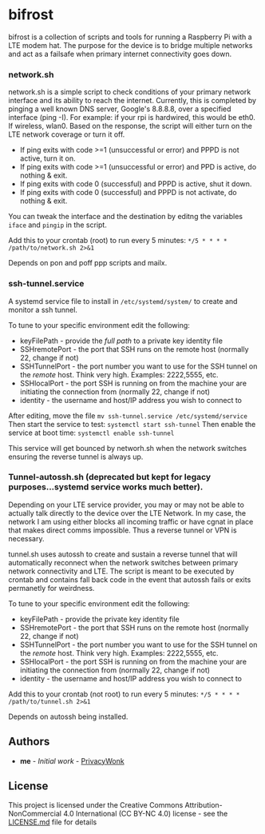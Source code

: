 # bifrost

bifrost is a collection of scripts and tools for running a Raspberry Pi with a LTE modem hat. The purpose for the device is to bridge multiple networks and act as a failsafe when primary internet connectivity goes down.

### network.sh

network.sh is a simple script to check conditions of your primary network interface and its ability to reach the internet. Currently, this is completed by pinging a well known DNS server, Google's 8.8.8.8, over a specified interface (ping -I). For example: if your rpi is hardwired, this would be eth0. If wireless, wlan0.  Based on the response, the script will either turn on the LTE network coverage or turn it off. 

* If ping exits with code >=1 (unsuccessful or error) and PPPD is not active, turn it on.
* If ping exits with code >=1 (unsuccessful or error) and PPD is active, do nothing & exit.
* If ping exits with code 0 (successful) and PPPD is active, shut it down.
* If ping exits with code 0 (successful) and PPPD is not activate, do nothing & exit.

You can tweak the interface and the destination by editng the variables ```iface``` and ```pingip``` in the script.

Add this to your crontab (root) to run every 5 minutes: ```*/5 * * * * /path/to/network.sh 2>&1```

Depends on pon and poff ppp scripts and mailx.


### ssh-tunnel.service

A systemd service file to install in ```/etc/systemd/system/``` to create and monitor a ssh tunnel.

To tune to your specific environment edit the following:

* keyFilePath - provide the *full path* to a private key identity file
* SSHremotePort - the port that SSH runs on the remote host (normally 22, change if not)
* SSHTunnelPort - the port number you want to use for the SSH tunnel on the *remote* host. Think very high. Examples: 2222,5555, etc.
* SSHlocalPort - the port SSH is running on from the machine your are initiating the connection from (normally 22, change if not)
* identity - the username and host/IP address you wish to connect to

After editing, move the file ```mv ssh-tunnel.service /etc/systemd/service```
Then start the service to test: ```systemctl start ssh-tunnel```
Then enable the service at boot time: ```systemctl enable ssh-tunnel```

This service will get bounced by networh.sh when the network switches ensuring the reverse tunnel is always up.


### Tunnel-autossh.sh (deprecated but kept for legacy purposes...systemd service works much better).

Depending on your LTE service provider, you may or may not be able to actually talk directly to the device over the LTE Network. In my case, the network I am using either blocks all incoming traffic or have cgnat in place that makes direct comms impossible. Thus a reverse tunnel or VPN is necessary.

tunnel.sh uses autossh to create and sustain a reverse tunnel that will automatically reconnect when the network switches between primary network connectivity and LTE. The script is meant to be executed by crontab and contains fall back code in the event that autossh fails or exits permanetly for weirdness. 

To tune to your specific environment edit the following:

* keyFilePath - provide the private key identity file
* SSHremotePort - the port that SSH runs on the remote host (normally 22, change if not)
* SSHTunnelPort - the port number you want to use for the SSH tunnel on the *remote* host. Think very high. Examples: 2222,5555, etc.
* SSHlocalPort - the port SSH is running on from the machine your are initiating the connection from (normally 22, change if not)
* identity - the username and host/IP address you wish to connect to

Add this to your crontab (not root) to run every 5 minutes: ```*/5 * * * * /path/to/tunnel.sh 2>&1```

Depends on autossh being installed. 

## Authors

* **me** - *Initial work* - [PrivacyWonk](https://github.com/PrivacyWonk)

## License

This project is licensed under the Creative Commons Attribution-NonCommercial 4.0 International (CC BY-NC 4.0) license  - see the [LICENSE.md](LICENSE.md) file for details


